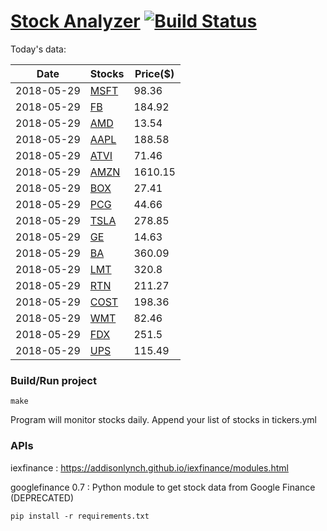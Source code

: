 # [Stock Analyzer](https://ogoyal.github.io/StockAnalyzer/) [![Build Status](https://travis-ci.org/ogoyal/StockAnalyzer.svg?branch=master)](https://travis-ci.org/ogoyal/StockAnalyzer)

Today's data:

| Date| Stocks| Price($) | 
| --- | --- | ---  | 
| 2018-05-29| [MSFT](https://plot.ly/~ogoyal/2)| 98.36 | 
| 2018-05-29| [FB](https://plot.ly/~ogoyal/4)| 184.92 | 
| 2018-05-29| [AMD](https://plot.ly/~ogoyal/6)| 13.54 | 
| 2018-05-29| [AAPL](https://plot.ly/~ogoyal/8)| 188.58 | 
| 2018-05-29| [ATVI](https://plot.ly/~ogoyal/10)| 71.46 | 
| 2018-05-29| [AMZN](https://plot.ly/~ogoyal/12)| 1610.15 | 
| 2018-05-29| [BOX](https://plot.ly/~ogoyal/14)| 27.41 | 
| 2018-05-29| [PCG](https://plot.ly/~ogoyal/16)| 44.66 | 
| 2018-05-29| [TSLA](https://plot.ly/~ogoyal/18)| 278.85 | 
| 2018-05-29| [GE](https://plot.ly/~ogoyal/20)| 14.63 | 
| 2018-05-29| [BA](https://plot.ly/~ogoyal/22)| 360.09 | 
| 2018-05-29| [LMT](https://plot.ly/~ogoyal/24)| 320.8 | 
| 2018-05-29| [RTN](https://plot.ly/~ogoyal/26)| 211.27 | 
| 2018-05-29| [COST](https://plot.ly/~ogoyal/28)| 198.36 | 
| 2018-05-29| [WMT](https://plot.ly/~ogoyal/30)| 82.46 | 
| 2018-05-29| [FDX](https://plot.ly/~ogoyal/32)| 251.5 | 
| 2018-05-29| [UPS](https://plot.ly/~ogoyal/34)| 115.49 | 

### Build/Run project

```
make
```

Program will monitor stocks daily. Append your list of stocks in tickers.yml

### APIs
iexfinance : https://addisonlynch.github.io/iexfinance/modules.html

googlefinance 0.7 : Python module to get stock data from Google Finance (DEPRECATED)

```
pip install -r requirements.txt
```
